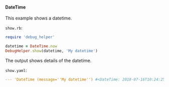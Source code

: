 #### DateTime

This example shows a datetime.

```show.rb```:
```ruby
require 'debug_helper'

datetime = DateTime.now
DebugHelper.show(datetime, 'My datetime')
```

The output shows details of the datetime.

```show.yaml```:
```yaml
--- 'DateTime (message=''My datetime'') #<DateTime: 2018-07-16T10:24:25-05:00 ((2458316j,55465s,94349000n),-18000s,2299161j)>'
```
